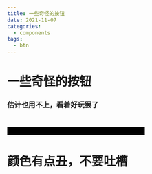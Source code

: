 ```yaml
---
title: 一些奇怪的按钮
date: 2021-11-07
categories: 
  - components
tags: 
  - btn
---
```

# 一些奇怪的按钮

<h3> 估计也用不上，看着好玩罢了</h3>

<div class='flex' style="background:black;padding:10px;width:300px;margin-top:40px">
      <LineBtn></LineBtn>
</div>

# 颜色有点丑，不要吐槽
    
   <style >
  .flex{
      display:flex;
      justify-content:center;
      align-items:center
  }
    
</style>